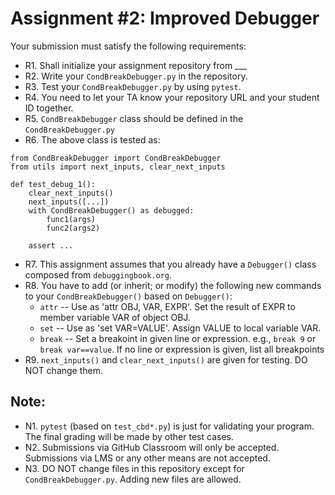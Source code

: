 # Assignment #2: Improved Debugger

Your submission must satisfy the following requirements:

* R1. Shall initialize your assignment repository from ___
* R2. Write your `CondBreakDebugger.py` in the repository.
* R3. Test your `CondBreakDebugger.py` by using `pytest`.
* R4. You need to let your TA know your repository URL and your student ID together.
* R5. `CondBreakDebugger` class should be defined in the `CondBreakDebugger.py`
* R6. The above class is tested as:

```
from CondBreakDebugger import CondBreakDebugger
from utils import next_inputs, clear_next_inputs

def test_debug_1():
    clear_next_inputs()
    next_inputs([...])
    with CondBreakDebugger() as debugged:
        func1(args)
      	func2(args2)
        
    assert ...
```

* R7. This assignment assumes that you already have a `Debugger()` class composed from `debuggingbook.org`.
* R8. You have to add (or inherit; or modify) the following new commands to your `CondBreakDebugger()` based on `Debugger()`:
   - `attr` -- Use as 'attr OBJ, VAR, EXPR'. Set the result of EXPR to member variable VAR of object OBJ.
   - `set` -- Use as 'set VAR=VALUE'. Assign VALUE to local variable VAR.
   - `break` -- Set a breakoint in given line or expression. e.g., `break 9` or `break var==value`. If no line or expression is given, list all breakpoints
* R9. `next_inputs()` and `clear_next_inputs()` are given for testing. DO NOT change them.




## Note:

* N1. `pytest` (based on `test_cbd*.py`) is just for validating your program. The final grading will be made by other test cases.
* N2. Submissions via GitHub Classroom will only be accepted. Submissions via LMS or any other means are not accepted.
* N3. DO NOT change files in this repository except for `CondBreakDebugger.py`. Adding new files are allowed.
